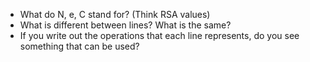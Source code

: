 * What do N, e, C stand for? (Think RSA values)
* What is different between lines? What is the same?
* If you write out the operations that each line represents, do you see something that can be used?
